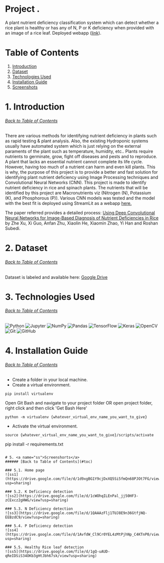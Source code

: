 # Project .
A plant nutrient deficiency classification system which can detect whether a rice plant is healthy or has any of N, P or K deficiency when provided with an image of a rice leaf. Deployed webapp ([link](https://harnpredict.streamlit.app/)).

# <a name="toc">Table of Contents</a>
1. [Introduction](#intro)
2. [Dataset](#ds)
3. [Technologies Used](#tech)
4. [Installation Guide](#install)
5. [Screenshots](#ss)

# 1. <a name="intro">Introduction</a>
###### [Back to Table of Contents](#toc)
There are various methods for identifying nutrient deficiency in plants such as rapid testing & plant analysis. Also, the existing Hydroponic systems usually have automated system which is just relying on the external paraments of the plant such as temperature, humidity, etc.. Plants require nutrients to germinate, grow, fight off diseases and pests and to reproduce. A plant that lacks an essential nutrient cannot complete its life cycle. However, having too much of a nutrient can harm and even kill plants. This is why, the purpose of this project is to provide a better and fast solution for identifying plant nutrient deficiency using Image Processing techniques and Convolutional Neural Networks (CNN). This project is made to identify nutrient deficiency in rice and spinach plants. The nutrients that will be identified by this project are Macronutrients viz (Nitrogen (N), Potassium (K), and Phosphorous (P)). Various CNN models was tested and the model with the best fit is deployed using StreamLit as a webapp [here.](https://harnpredict.streamlit.app/)

The paper referred provides a detailed process: [Using Deep Convolutional Neural Networks for Image-Based Diagnosis of Nutrient Deficiencies in Rice](https://www.hindawi.com/journals/cin/2020/7307252/) by Zhe Xu, Xi Guo, Anfan Zhu, Xiaolin He, Xiaomin Zhao, Yi Han and Roshan Subedi.

# 2. <a name="ds">Dataset</a>
###### [Back to Table of Contents](#toc)
Dataset is labeled and available here: [Google Drive](https://drive.google.com/file/d/1d1DFN_gHxaQcO8xSfyHK5ktuPVUj0Q3G/view?usp=sharing)

# 3. <a name="tech">Technologies Used</a>
###### [Back to Table of Contents](#toc)
![Python](https://img.shields.io/badge/Python-FFD43B?style=for-the-badge&logo=python&logoColor=blue) ![Jupyter](https://img.shields.io/badge/Jupyter-F37626.svg?&style=for-the-badge&logo=Jupyter&logoColor=white) ![NumPy](https://img.shields.io/badge/numpy-%23013243.svg?style=for-the-badge&logo=numpy&logoColor=white) ![Pandas](https://img.shields.io/badge/Pandas-2C2D72?style=for-the-badge&logo=pandas&logoColor=white) ![TensorFlow](https://img.shields.io/badge/TensorFlow-FF6F00?style=for-the-badge&logo=TensorFlow&logoColor=white) ![Keras](https://img.shields.io/badge/Keras-D00000?style=for-the-badge&logo=Keras&logoColor=white) ![OpenCV](https://img.shields.io/badge/opencv-%23white.svg?style=for-the-badge&logo=opencv&logoColor=white) ![Git](https://img.shields.io/badge/git-%23F05033.svg?style=for-the-badge&logo=git&logoColor=white) ![GitHub](https://img.shields.io/badge/github-%23121011.svg?style=for-the-badge&logo=github&logoColor=white) 
# 4. <a name="install">Installation Guide</a>
###### [Back to Table of Contents](#toc)
- Create a folder in your local machine.
- Create a virtual environment.
```
pip install virtualenv
```
Open Git Bash and navigate to your project folder OR open project folder, right click and then click 'Get Bash Here'
```
python -m virtualenv {whatever_virtual_env_name_you_want_to_give}
```
- Activate the virtual environment.
```
source {whatever_virtual_env_name_you_want_to_give}/scripts/activate
```
pip install -r requirements.txt
```

# 5. <a name="ss">Screenshorts</a>
###### [Back to Table of Contents](#toc)

### 5.1. Home page
![ss1](https://drive.google.com/file/d/1d9xgBG1Y9cjDxXQ5Si5fmQn68PJOt7FG/view?usp=sharing)

### 5.2. K Deficiency detection
![ss2](https://drive.google.com/file/d/1cWOhqILEnPal_jj50HF3-zCExcz2gHWG/view?usp=sharing)

### 5.3. N Deficiency detection
![ss3](https://drive.google.com/file/d/1QAAAzFlj1TUJ8E9n36GtfjNQ-EEBzdC9/view?usp=sharing)

### 5.4. P Deficiency detection
![ss4](https://drive.google.com/file/d/1AvfdW_Cl9Cr0YEL4zMtPjhNp_C4KTnP0/view?usp=sharing)

### 5.5. Healthy Rice leaf detection
![ss5](https://drive.google.com/file/d/1gQ-uAUD-qReIDSiS34OKb3gHtJbh67sk/view?usp=sharing)
